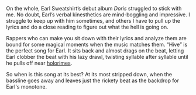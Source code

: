 On the whole, Earl Sweatshirt&rsquo;s debut album *Doris* struggled to stick with me. No doubt, Earl&rsquo;s verbal kinesthetics are mind-boggling and impressive. I struggle to keep up with him sometimes, and others I have to pull up the lyrics and do a close reading to figure out what the hell is going on. 

Rappers who can make you sit down with their lyrics and analyze them are bound for some magical moments when the music matches them. &ldquo;Hive&rdquo; is the perfect song for Earl. It sits back and almost drags on the beat, letting Earl clobber the beat with his lazy drawl, twisting syllable after syllable until he pulls off near [holorimes](http://en.wikipedia.org/wiki/Holorime). 

So when is this song at its best? At its most stripped down, when the bassline goes away and leaves <span class="soundcite" data-start="0" data-end="" data-url="/assets/audio/hive_drop.mp3">just the rickety beat</span> as the backdrop for Earl's monotone.